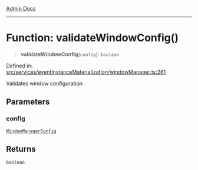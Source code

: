 [Admin Docs](/)

***

# Function: validateWindowConfig()

> **validateWindowConfig**(`config`): `boolean`

Defined in: [src/services/eventInstanceMaterialization/windowManager.ts:261](https://github.com/gautam-divyanshu/talawa-api/blob/7e7d786bbd7356b22a3ba5029601eed88ff27201/src/services/eventInstanceMaterialization/windowManager.ts#L261)

Validates window configuration

## Parameters

### config

[`WindowManagerConfig`](../../types/interfaces/WindowManagerConfig.md)

## Returns

`boolean`
